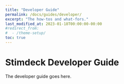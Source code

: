 ```yaml
---
title: "Developer Guide"
permalink: /docs/guides/developer/
excerpt: "The how-tos and what-fors."
last_modified_at: 2023-01-18T00:00:00-00:00
#redirect_from:
#  - /theme-setup/
toc: true
---
```


<div class="download-blurbs"></div>

# Stimdeck Developer Guide

The developer guide goes here.
